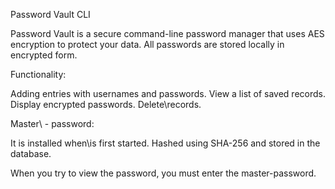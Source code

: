 Password Vault CLI

Password Vault is a secure command-line password manager that uses AES encryption to protect your data. All passwords are stored locally in encrypted form.

Functionality:

Adding entries with usernames and passwords. View a list of saved records.
Display encrypted passwords. Delete\records.

Master\ - password:

It is installed when\is first started. Hashed using SHA-256 and stored in the database.

When you try to view the password, you must enter the master-password.
